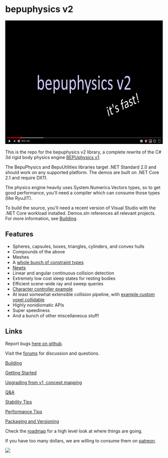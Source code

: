 # bepuphysics v2
<p align="center"><a href="https://www.youtube.com/watch?v=sfgC_eNx9M8" target="_blank"><img src="Documentation/images/youtubeLink.png" width="700" height="394" border="0" /></a></p>

This is the repo for the bepuphysics v2 library, a complete rewrite of the C# 3d rigid body physics engine [BEPUphysics v1](https://github.com/bepu/bepuphysics1).

The BepuPhysics and BepuUtilities libraries target .NET Standard 2.0 and should work on any supported platform. The demos are built on .NET Core 2.1 and require DX11.

The physics engine heavily uses System.Numerics.Vectors types, so to get good performance, you'll need a compiler which can consume those types (like RyuJIT).

To build the source, you'll need a recent version of Visual Studio with the .NET Core workload installed. Demos.sln references all relevant projects. For more information, see [Building](Documentation/Building.md).

## Features

- Spheres, capsules, boxes, triangles, cylinders, and convex hulls
- Compounds of the above
- Meshes
- A [whole bunch of constraint types](BepuPhysics/Constraints/)
- [Newts](Demos/Demos/NewtDemo.cs)
- Linear and angular continuous collision detection
- Extremely low cost sleep states for resting bodies
- Efficient scene-wide ray and sweep queries
- [Character controller example](Demos/Demos/CharacterDemo.cs)
- At least somewhat extensible collision pipeline, with [example custom voxel collidable](Demos/Demos/CustomVoxelCollidableDemo.cs)
- Highly nonidiomatic APIs
- Super speediness
- And a bunch of other miscellaneous stuff!

## Links

Report bugs [here on github](../../issues). 

Visit the [forums](https://forum.bepuentertainment.com) for discussion and questions.

[Building](Documentation/Building.md)

[Getting Started](Documentation/GettingStarted.md)

[Upgrading from v1, concept mapping](Documentation/UpgradingFromV1.md)

[Q&A](Documentation/QuestionsAndAnswers.md)

[Stability Tips](Documentation/StabilityTips.md)

[Performance Tips](Documentation/PerformanceTips.md)

[Packaging and Versioning](Documentation/PackagingAndVersioning.md)

Check the [roadmap](Documentation/roadmap.md) for a high level look at where things are going.

If you have too many dollars, we are willing to consume them on [patreon](https://www.patreon.com/bepu).

![](https://raw.githubusercontent.com/bepu/bepuphysics1/master/Documentation/images/readme/angelduck.png)